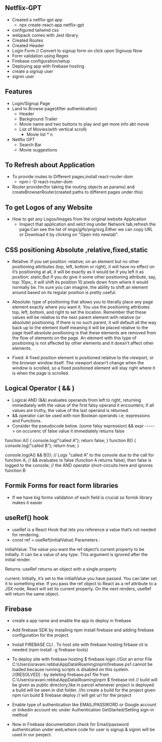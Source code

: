 ## Netflix-GPT
- Created a netflix-gpt app 
    - npx create-react-app netflix-gpt
- configured tailwind css
- webpack comes with Jest library
- Created Routes
- Created Header
- Login Form // Convert to signup form on click upon Signuop Now
- Form validation using Regex
- Firebase configuration/setup
- Deploying app with firebase hosting
- create a signup user
- signin user


## Features
- Login/Signup Page
- Land to Browse page(After authentication)
    - Header
    - Background Trailer
    - Movie name and two buttons to play and get more info abt movie
    - List of Movies(with vertical scroll)
        - Movie list * n
- Netflix GPT
    - Search Bar
    - Movie suggestions

## To Refresh about Application 
- To provide routes to Different pages,install react-router-dom
    - npm i -D react-router-dom
- Router provider(for taking the routing objects as params) and createBrowserRouter(created paths to different pages under this)
## To get Logos of any Website
- How to get any Logos/Images from the original website Application
    - Inspect that application and selct img under Network tab,refresh the page.Can see the list of imgs/gifs/png/svg.Either we can copy URL or Download it by clicking on "Open into newtab".
## CSS positioning Absolute ,relative,fixed,static
- Relative:  If you set position: relative; on an element but no other positioning attributes (top, left, bottom or right), it will have no effect on it’s positioning at all, it will be exactly as it would be if you left it as position: static;But if you do give it some other positioning attribute, say, top: 10px;, it will shift its position 10 pixels down from where it would normally be. I’m sure you can imagine, the ability to shift an element around based on its regular position is pretty useful.

- Absolute: type of positioning that allows you to literally place any page element exactly where you want it. You use the positioning attributes top, left, bottom, and right to set the location. Remember that these values will be relative to the next parent element with relative (or absolute) positioning. If there is no such parent, it will default all the way back up to the <html> element itself meaning it will be placed relative to the page itself.absolute positioning is that these elements are removed from the flow of elements on the page. An element with this type of positioning is not affected by other elements and it doesn’t affect other elements. 

- Fixed: A fixed position element is positioned relative to the viewport, or the browser window itself. The viewport doesn’t change when the window is scrolled, so a fixed positioned element will stay right where it is when the page is scrolled.

## Logical Operator ( && )

- Logical AND (&&) evaluates operands from left to right, returning immediately with the value of the first falsy operand it encounters; if all values are truthy, the value of the last operand is returned.
-  && operator can be used with non Boolean operands i.e; expressions and Functions.
- Consider the pseudocode below.
 (some falsy expression) && expr   -----> on occurenc of false value it immediately returns false

 function A() {
  console.log("called A");
  return false;
}
function B() {
  console.log("called B");
  return true;
}

console.log(A() && B());
// Logs "called A" to the console due to the call for function A,
// && evaluates to false (function A returns false), then false is logged to the console;
// the AND operator short-circuits here and ignores function B

## Formik Forms for react form libraries
- If we have big forms validation of each field is crucial so formik library makes it easier

## useRef() hook
- useRef is a React Hook that lets you reference a value that’s not needed for rendering.
- const ref = useRef(initialValue)
Parameters :

initialValue: The value you want the ref object’s current property to be initially. It can be a value of any type. This argument is ignored after the initial render.

Returns :useRef returns an object with a single property

current: Initially, it’s set to the initialValue you have passed. You can later set it to something else. If you pass the ref object to React as a ref attribute to a JSX node, React will set its current property.
On the next renders, useRef will return the same object.

## Firebase
- create a app name and enable the app to deploy in firebase
- Add firebase SDK by installing npm install firebase and adding firebase configuration for the project.
- Install FIREBASE CLI . To host site with firebase hosting firbase cli is needed (npm install -g firebase-tools) 
- To deploy site with firebase hosting
    $ firebase login
        //Got an error File C:\Users\sravani.rebba\AppData\Roaming\npm\firebase.ps1 cannot be loaded because running scripts is disabled on this system.
        //[RESOLVED] : by deleting firebase.ps1 file from C:\Users\sravani.rebba\AppData\Roaming\npm
    $ firebase init
        // build will be given as public directory,like in parcel whenever project is deployed a build will be seen in dist folder.
        //to create a build for the project given 
                npm run build
    $ firebase deploy
        // will get url for the project

- Enable type of authentication like EMAIL/PASSWORD or Google account or linkedin account etc under Authentication GetStarted/Setting sign-in method
- Now in  Firebase documentation check for Email/password authentication under web,where code for user is signup & signin will be used in our peoject.